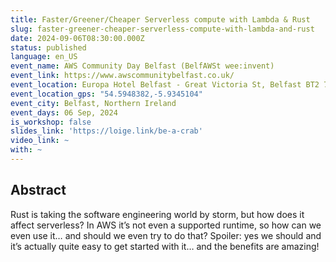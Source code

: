 ```yaml
---
title: Faster/Greener/Cheaper Serverless compute with Lambda & Rust
slug: faster-greener-cheaper-serverless-compute-with-lambda-and-rust
date: 2024-09-06T08:30:00.000Z
status: published
language: en_US
event_name: AWS Community Day Belfast (BelfAWSt wee:invent)
event_link: https://www.awscommunitybelfast.co.uk/
event_location: Europa Hotel Belfast - Great Victoria St, Belfast BT2 7AP, United Kingdom
event_location_gps: "54.5948382,-5.9345104"
event_city: Belfast, Northern Ireland
event_days: 06 Sep, 2024
is_workshop: false
slides_link: 'https://loige.link/be-a-crab'
video_link: ~
with: ~
---
```


## Abstract

Rust is taking the software engineering world by storm, but how does it affect
serverless? In AWS it’s not even a supported runtime, so how can we even use it…
and should we even try to do that? Spoiler: yes we should and it’s actually
quite easy to get started with it… and the benefits are amazing!
